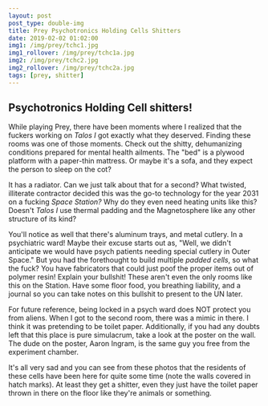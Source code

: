 ```yaml
---
layout: post
post_type: double-img
title: Prey Psychotronics Holding Cells Shitters
date: 2019-02-02 01:02:00
img1: /img/prey/tchc1.jpg
img1_rollover: /img/prey/tchc1a.jpg
img2: /img/prey/tchc2.jpg
img2_rollover: /img/prey/tchc2a.jpg
tags: [prey, shitter]
---
```

## Psychotronics Holding Cell shitters!

While playing Prey, there have been moments where I realized that the fuckers working on *Talos I* got exactly what they deserved. Finding these rooms was one of those moments. Check out the shitty, dehumanizing conditions prepared for mental health ailments. The "bed" is a plywood platform with a paper-thin mattress. Or maybe it's a sofa, and they expect the person to sleep on the cot?

It has a radiator. Can we just talk about that for a second? What twisted, illiterate contractor decided this was the go-to technology for the year 2031 on a fucking *Space Station?* Why do they even need heating units like this? Doesn't *Talos I* use thermal padding and the Magnetosphere like any other structure of its kind?

You'll notice as well that there's aluminum trays, and metal cutlery. In a psychiatric ward! Maybe their excuse starts out as, "Well, we didn't anticipate we would have psych patients needing special cutlery in Outer Space." But you had the forethought to build multiple *padded cells*, so what the fuck? You have fabricators that could just poof the proper items out of polymer resin! Explain your bullshit! These aren't even the only rooms like this on the Station. Have some floor food, you breathing liability, and a journal so you can take notes on this bullshit to present to the UN later.

For future reference, being locked in a psych ward does NOT protect you from aliens. When I got to the second room, there was a mimic in there. I think it was pretending to be toilet paper. Additionally, if you had any doubts left that this place is pure simulacrum, take a look at the poster on the wall. The dude on the poster, Aaron Ingram, is the same guy you free from the experiment chamber.

It's all very sad and you can see from these photos that the residents of these cells have been here for quite some time (note the walls covered in hatch marks). At least they get a shitter, even they just have the toilet paper thrown in there on the floor like they're animals or something.
